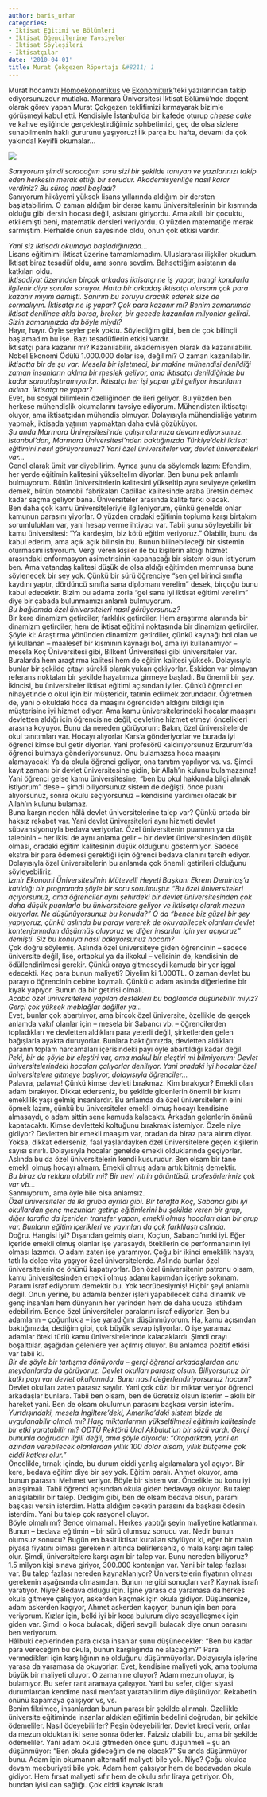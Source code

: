 ```yaml
---
author: baris_urhan
categories:
- İktisat Eğitimi ve Bölümleri
- İktisat Öğencilerine Tavsiyeler
- İktisat Söyleşileri
- İktisatçılar
date: '2010-04-01'
title: Murat Çokgezen Röportajı &#8211; 1
---
```


Murat hocamızı [Homoekonomikus](http://www.homoekonomikus.com/) ve [Ekonomiturk](http://ekonomiturk.blogspot.com/)‘teki yazılarından takip ediyorsunuzdur mutlaka. Marmara Üniversitesi İktisat Bölümü’nde doçent olarak görev yapan Murat Çokgezen teklifimizi kırmayarak bizimle görüşmeyi kabul etti. Kendisiyle İstanbul’da bir kafede oturup *cheese cake* ve kahve eşliğinde gerçekleştirdiğimiz sohbetimizi, geç de olsa sizlere sunabilmenin haklı gururunu yaşıyoruz! İlk parça bu hafta, devamı da çok yakında! Keyifli okumalar…

![](http://mimoza.marmara.edu.tr/~mcokgez/images/cokgezen.jpg)

*Sanıyorum şimdi soracağım soru sizi bir şekilde tanıyan ve yazılarınızı takip eden herkesin merak ettiği bir sorudur. Akademisyenliğe nasıl karar verdiniz? Bu süreç nasıl başladı?*  
Sanıyorum hikâyemi yüksek lisans yıllarında aldığım bir dersten başlatabilirim. O zaman aldığım bir derse kamu üniversitelerinin bir kısmında olduğu gibi dersin hocası değil, asistanı giriyordu. Ama akıllı bir çocuktu, etkilemişti beni, matematik dersleri veriyordu. O yüzden matematiğe merak sarmıştım. Herhalde onun sayesinde oldu, onun çok etkisi vardır.  
  
*Yani siz iktisadı okumaya başladığınızda…*  
Lisans eğitimimi iktisat üzerine tamamlamadım. Uluslararası ilişkiler okudum. İktisat biraz tesadüf oldu, ama sonra sevdim. Bahsettiğim asistanın da katkıları oldu.  
*İktisadiyat üzerinden birçok arkadaş iktisatçı ne iş yapar, hangi konularla ilgilenir diye sorular soruyor. Hatta bir arkadaş iktisatçı olursam çok para kazanır mıyım demişti. Sanırım bu soruyu aracılık ederek size de sormalıyım. İktisatçı ne iş yapar? Çok para kazanır mı? Benim zamanımda iktisat denilince akla borsa, broker, bir gecede kazanılan milyonlar gelirdi. Sizin zamanınızda da böyle miydi?*  
Hayır, hayır. Öyle şeyler pek yoktu. Söylediğim gibi, ben de çok bilinçli başlamadım bu işe. Bazı tesadüflerin etkisi vardır.  
İktisatçı para kazanır mı? Kazanılabilir, akademisyen olarak da kazanılabilir. Nobel Ekonomi Ödülü 1.000.000 dolar ise, değil mi? O zaman kazanılabilir.  
*İktisatta bir de şu var: Mesela bir işletmeci, bir makine mühendisi denildiği zaman insanların aklına bir meslek geliyor, ama iktisatçı denildiğinde bu kadar somutlaştıramıyorlar. İktisatçı her işi yapar gibi geliyor insanların aklına. İktisatçı ne yapar?*  
Evet, bu sosyal bilimlerin özelliğinden de ileri geliyor. Bu yüzden ben herkese mühendislik okumalarını tavsiye ediyorum. Mühendisten iktisatçı oluyor, ama iktisatçıdan mühendis olmuyor. Dolayısıyla mühendisliğe yatırım yapmak, iktisada yatırım yapmaktan daha evlâ gözüküyor.  
*Şu anda Marmara Üniversitesi’nde çalışmalarınıza devam ediyorsunuz. İstanbul’dan, Marmara Üniversitesi’nden baktığınızda Türkiye’deki iktisat eğitimini nasıl görüyorsunuz? Yani özel üniversiteler var, devlet üniversiteleri var…*  
Genel olarak ümit var diyebilirim. Ayrıca şunu da söylemek lazım: Efendim, her yerde eğitimin kalitesini yükseltelim diyorlar. Ben bunu pek anlamlı bulmuyorum. Bütün üniversitelerin kalitesini yükseltip aynı seviyeye çekelim demek, bütün otomobil fabrikaları Cadillac kalitesinde araba üretsin demek kadar saçma geliyor bana. Üniversiteler arasında kalite farkı olacak.  
Ben daha çok kamu üniversiteleriyle ilgileniyorum, çünkü genelde onlar kamunun parasını yiyorlar. O yüzden oradaki eğitimin topluma karşı birtakım sorumlulukları var, yani hesap verme ihtiyacı var. Tabii şunu söyleyebilir bir kamu üniversitesi: “Ya kardeşim, biz kötü eğitim veriyoruz.” Olabilir, bunu da kabul ederim, ama açık açık bilinsin bu. Bunun bilinebileceği bir sistemin oturmasını istiyorum. Vergi veren kişiler ile bu kişilerin aldığı hizmet arasındaki enformasyon asimetrisinin kapanacağı bir sistem olsun istiyorum ben. Ama vatandaş kalitesi düşük de olsa aldığı eğitimden memnunsa buna söylenecek bir şey yok. Çünkü bir sürü öğrenciye “sen gel birinci sınıfta kaydını yaptır, dördüncü sınıfta sana diplomanı verelim” desek, birçoğu bunu kabul edecektir. Bizim bu adama zorla “gel sana iyi iktisat eğitimi verelim” diye bir çabada bulunmamızı anlamlı bulmuyorum.  
*Bu bağlamda özel üniversiteleri nasıl görüyorsunuz?*  
Bir kere dinamizm getirdiler, farklılık getirdiler. Hem araştırma alanında bir dinamizm getirdiler, hem de iktisat eğitimi noktasında bir dinamizm getirdiler. Şöyle ki: Araştırma yönünden dinamizm getirdiler, çünkü kaynağı bol olan ve iyi kullanan – maalesef bir kısmının kaynağı bol, ama iyi kullanamıyor – mesela Koç Üniversitesi gibi, Bilkent Üniversitesi gibi üniversiteler var. Buralarda hem araştırma kalitesi hem de eğitim kalitesi yüksek. Dolayısıyla bunlar bir şekilde çıtayı sürekli olarak yukarı çekiyorlar. Eskiden var olmayan referans noktaları bir şekilde hayatımıza girmeye başladı. Bu önemli bir şey.  
İkincisi, bu üniversiteler iktisat eğitimi açısından iyiler. Çünkü öğrenci en nihayetinde o okul için bir müşteridir, tatmin edilmek zorundadır. Öğretmen de, yani o okuldaki hoca da maaşını öğrenciden aldığını bildiği için müşterisine iyi hizmet ediyor. Ama kamu üniversitelerindeki hocalar maaşını devletten aldığı için öğrencisine değil, devletine hizmet etmeyi öncelikleri arasına koyuyor. Bunu da nereden görüyorum: Bakın, özel üniversitelerde okul tanıtımları var. Hocayı alıyorlar Kars’a gönderiyorlar ve burada iyi öğrenci kimse bul getir diyorlar. Yani profesörü kaldırıyorsunuz Erzurum’da öğrenci bulmaya gönderiyorsunuz. Onu bulamazsa hoca maaşını alamayacak! Ya da okula öğrenci geliyor, ona tanıtım yapılıyor vs. vs. Şimdi kayıt zamanı bir devlet üniversitesine gidin, bir Allah’ın kulunu bulamazsınız! Yani öğrenci gelse kamu üniversitesine, “ben bu okul hakkında bilgi almak istiyorum” dese – şimdi biliyorsunuz sistem de değişti, önce puanı alıyorsunuz, sonra okulu seçiyorsunuz – kendisine yardımcı olacak bir Allah’ın kulunu bulamaz.  
Buna karşın neden hâlâ devlet üniversitelerine talep var? Çünkü ortada bir haksız rekabet var. Yani devlet üniversiteleri aynı hizmeti devlet sübvansiyonuyla bedava veriyorlar. Özel üniversitenin puanının ya da talebinin – her ikisi de aynı anlama gelir – bir devlet üniversitesinden düşük olması, oradaki eğitim kalitesinin düşük olduğunu göstermiyor. Sadece ekstra bir para ödemesi gerektiği için öğrenci bedava olanını tercih ediyor. Dolayısıyla özel üniversitelerin bu anlamda çok önemli getirileri olduğunu söyleyebiliriz.  
*İzmir Ekonomi Üniversitesi’nin Mütevelli Heyeti Başkanı Ekrem Demirtaş’a katıldığı bir programda şöyle bir soru sorulmuştu: “Bu özel üniversiteleri açıyorsunuz, ama öğrenciler aynı şehirdeki bir devlet üniversitesinden çok daha düşük puanlarla bu üniversitelere geliyor ve iktisatçı olarak mezun oluyorlar. Ne düşünüyorsunuz bu konuda?” O da “bence biz güzel bir şey yapıyoruz, çünkü aslında bu parayı vererek de okuyabilecek olanları devlet kontenjanından düşürmüş oluyoruz ve diğer insanlar için yer açıyoruz” demişti. Siz bu konuya nasıl bakıyorsunuz hocam?*  
Çok doğru söylemiş. Aslında özel üniversiteye giden öğrencinin – sadece üniversite değil, lise, ortaokul ya da ilkokul – velisinin de, kendisinin de ödüllendirilmesi gerekir. Çünkü oraya gitmeseydi kamuda bir yer işgal edecekti. Kaç para bunun maliyeti? Diyelim ki 1.000TL. O zaman devlet bu parayı o öğrencinin cebine koymalı. Çünkü o adam aslında diğerlerine bir kıyak yapıyor. Bunun da bir getirisi olmalı.  
*Acaba özel üniversitelere yapılan destekleri bu bağlamda düşünebilir miyiz? Gerçi çok yüksek meblağlar değiller ya…*  
Evet, bunlar çok abartılıyor, ama birçok özel üniversite, özellikle de gerçek anlamda vakıf olanlar için – mesela bir Sabancı vb. – öğrencilerden topladıkları ve devletten aldıkları para yeterli değil, şirketlerden gelen bağışlarla ayakta duruyorlar. Bunlara baktığımızda, devletten aldıkları paranın toplam harcamaları içerisindeki payı öyle abartıldığı kadar değil.  
*Peki, bir de şöyle bir eleştiri var, ama makul bir eleştiri mi bilmiyorum: Devlet üniversitelerindeki hocaları çalıyorlar deniliyor. Yani oradaki iyi hocalar özel üniversitelere gitmeye başlıyor, dolayısıyla öğrenciler…*  
Palavra, palavra! Çünkü kimse devleti bırakmaz. Kim bırakıyor? Emekli olan adam bırakıyor. Dikkat ederseniz, bu şekilde gidenlerin önemli bir kısmı emeklilik yaşı gelmiş insanlardır. Bu anlamda da özel üniversitelerin elini öpmek lazım, çünkü bu üniversiteler emekli olmuş hocayı kendisine almasaydı, o adam sittin sene kamuda kalacaktı. Arkadan gelenlerin önünü kapatacaktı. Kimse devletteki koltuğunu bırakmak istemiyor. Özele niye gidiyor? Devletten bir emekli maaşım var, oradan da biraz para alırım diyor. Yoksa, dikkat ederseniz, faal yaşlardayken özel üniversitelere geçen kişilerin sayısı sınırlı. Dolayısıyla hocalar genelde emekli olduklarında geçiyorlar. Aslında bu da özel üniversitelerin kendi kusurudur. Ben olsam bir tane emekli olmuş hocayı almam. Emekli olmuş adam artık bitmiş demektir.  
*Bu biraz da reklam olabilir mi? Bir nevi vitrin görüntüsü, profesörlerimiz çok var vb…*  
Sanmıyorum, ama öyle bile olsa anlamsız.  
*Özel üniversiteler de iki gruba ayrıldı gibi. Bir tarafta Koç, Sabancı gibi iyi okullardan genç mezunları getirip eğitimlerini bu şekilde veren bir grup, diğer tarafta da içeriden transfer yapan, emekli olmuş hocaları alan bir grup var. Bunların eğitim içerikleri ve yayınları da çok farklılaştı aslında.*  
Doğru. Hangisi iyi? Dışarıdan gelmiş olanı, Koç’un, Sabancı’nınki iyi. Eğer içeride emekli olmuş olanlar işe yarasaydı, ötekilerin de performansının iyi olması lazımdı. O adam zaten işe yaramıyor. Çoğu bir ikinci emeklilik hayatı, tatlı la dolce vita yaşıyor özel üniversitelerde. Aslında bunlar özel üniversitelerin de önünü kapatıyorlar. Ben özel üniversitenin patronu olsam, kamu üniversitesinden emekli olmuş adamı kapımdan içeriye sokmam. Paramı israf ediyorum demektir bu. Yok tecrübesiymiş! Hiçbir şeyi anlamlı değil. Onun yerine, bu adamla benzer işleri yapabilecek daha dinamik ve genç insanları hem dünyanın her yerinden hem de daha ucuza istihdam edebilirim. Bence özel üniversiteler paralarını israf ediyorlar. Ben bu adamların – çoğunlukla – işe yaradığını düşünmüyorum. Ha, kamu açısından baktığınızda, dediğim gibi, çok büyük sevap işliyorlar. O işe yaramaz adamlar öteki türlü kamu üniversitelerinde kalacaklardı. Şimdi orayı boşalttılar, aşağıdan gelenlere yer açılmış oluyor. Bu anlamda pozitif etkisi var tabii ki.  
*Bir de şöyle bir tartışma dönüyordu – gerçi öğrenci arkadaşlardan onu meydanlarda da görüyoruz: Devlet okulları parasız olsun. Biliyorsunuz bir katkı payı var devlet okullarında. Bunu nasıl değerlendiriyorsunuz hocam?*  
Devlet okulları zaten parasız sayılır. Yani çok cüzi bir miktar veriyor öğrenci arkadaşlar bunlara. Tabii ben olsam, ben de ücretsiz olsun isterim – akıllı bir hareket yani. Ben de olsam okulumun parasını başkası versin isterim.  
*Yurtdışındaki, mesela İngiltere’deki, Amerika’daki sistem bizde de uygulanabilir olmalı mı? Harç miktarlarının yükseltilmesi eğitimin kalitesinde bir etki yaratabilir mi? ODTÜ Rektörü Ural Akbulut’un bir sözü vardı. Gerçi bununla doğrudan ilgili değil, ama şöyle diyordu: “Otoparktan, yani en azından verebilecek olanlardan yıllık 100 dolar alsam, yıllık bütçeme çok ciddi katkısı olur.”*  
Öncelikle, tırnak içinde, bu durum ciddi yanlış algılamalara yol açıyor. Bir kere, bedava eğitim diye bir şey yok. Eğitim paralı. Ahmet okuyor, ama bunun parasını Mehmet veriyor. Böyle bir sistem var. Öncelikle bu konu iyi anlaşılmalı. Tabii öğrenci açısından okula giden bedavaya okuyor. Bu talep anlaşılabilir bir talep. Dediğim gibi, ben de olsam bedava olsun, paramı başkası versin isterdim. Hatta aldığım ceketin parasını da başkası ödesin isterdim. Yani bu talep çok rasyonel oluyor.  
Böyle olmalı mı? Bence olmamalı. Herkes yaptığı şeyin maliyetine katlanmalı. Bunun – bedava eğitimin – bir sürü olumsuz sonucu var. Nedir bunun olumsuz sonucu? Bugün en basit iktisat kuralları söylüyor ki, eğer bir malın piyasa fiyatını olması gerekenin altında belirlerseniz, o mala karşı aşırı talep olur. Şimdi, üniversitelere karşı aşırı bir talep var. Bunu nereden biliyoruz? 1.5 milyon kişi sınava giriyor, 300.000 kontenjan var. Yani bir talep fazlası var. Bu talep fazlası nereden kaynaklanıyor? Üniversitelerin fiyatının olması gerekenin aşağısında olmasından. Bunun ne gibi sonuçları var? Kaynak israfı yaratıyor. Niye? Bedava olduğu için. İşine yarasa da yaramasa da herkes okula gitmeye çalışıyor, askerden kaçmak için okula gidiyor. Düşünsenize, adam askerden kaçıyor, Ahmet askerden kaçıyor, bunun için ben para veriyorum. Kızlar için, belki iyi bir koca bulurum diye sosyalleşmek için giden var. Şimdi o koca bulacak, diğeri sevgili bulacak diye onun parasını ben veriyorum.  
Hâlbuki ceplerinden para çıksa insanlar şunu düşünecekler: “Ben bu kadar para vereceğim bu okula, bunun karşılığında ne alacağım?” Para vermedikleri için karşılığının ne olduğunu düşünmüyorlar. Dolayısıyla işlerine yarasa da yaramasa da okuyorlar. Evet, kendisine maliyeti yok, ama topluma büyük bir maliyeti oluyor. O zaman ne oluyor? Adam mezun oluyor, iş bulamıyor. Bu sefer rant aramaya çalışıyor. Yani bu sefer, diğer siyasi durumlardan kendime nasıl menfaat yaratabilirim diye düşünüyor. Rekabetin önünü kapamaya çalışıyor vs, vs.  
Benim fikrimce, insanlardan bunun parası bir şekilde alınmalı. Özellikle üniversite eğitiminde insanlar aldıkları eğitimin bedelini doğrudan, bir şekilde ödemeliler. Nasıl ödeyebilirler? Peşin ödeyebilirler. Devlet kredi verir, onlar da mezun olduktan iki sene sonra öderler. Faizsiz olabilir bu, ama bir şekilde ödemeliler. Yani adam okula gitmeden önce şunu düşünmeli – şu an düşünmüyor: “Ben okula gideceğim de ne olacak?” Şu anda düşünmüyor bunu. Adam için okumanın alternatif maliyeti bile yok. Niye? Çoğu okulda devam mecburiyeti bile yok. Adam hem çalışıyor hem de bedavadan okula gidiyor. Hem fırsat maliyeti sıfır hem de okulu sıfır liraya getiriyor. Oh, bundan iyisi can sağlığı. Çok ciddi kaynak israfı.